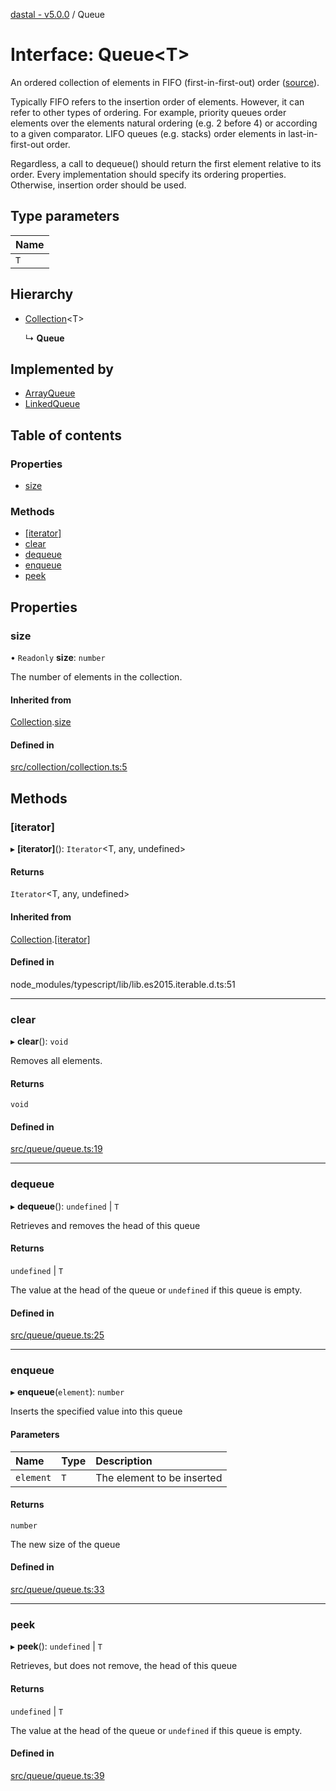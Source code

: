 [dastal - v5.0.0](../README.md) / Queue

# Interface: Queue<T\>

An ordered collection of elements in FIFO (first-in-first-out) order
([source](https://en.wikipedia.org/wiki/Queue_(abstract_data_type))).

Typically FIFO refers to the insertion order of elements. However, it
can refer to other types of ordering. For example, priority queues order elements
over the elements natural ordering (e.g. 2 before 4) or according to a given comparator.
LIFO queues (e.g. stacks) order elements in last-in-first-out order.

Regardless, a call to dequeue() should return the first element relative to its order.
Every implementation should specify its ordering properties. Otherwise, insertion order should be used.

## Type parameters

| Name |
| :------ |
| `T` |

## Hierarchy

- [Collection](collection.md)<T\>

  ↳ **Queue**

## Implemented by

- [ArrayQueue](../classes/arrayqueue.md)
- [LinkedQueue](../classes/linkedqueue.md)

## Table of contents

### Properties

- [size](queue.md#size)

### Methods

- [[iterator]](queue.md#[iterator])
- [clear](queue.md#clear)
- [dequeue](queue.md#dequeue)
- [enqueue](queue.md#enqueue)
- [peek](queue.md#peek)

## Properties

### size

• `Readonly` **size**: `number`

The number of elements in the collection.

#### Inherited from

[Collection](collection.md).[size](collection.md#size)

#### Defined in

[src/collection/collection.ts:5](https://github.com/havelessbemore/dastal/blob/389210e/src/collection/collection.ts#L5)

## Methods

### [iterator]

▸ **[iterator]**(): `Iterator`<T, any, undefined\>

#### Returns

`Iterator`<T, any, undefined\>

#### Inherited from

[Collection](collection.md).[[iterator]](collection.md#[iterator])

#### Defined in

node_modules/typescript/lib/lib.es2015.iterable.d.ts:51

___

### clear

▸ **clear**(): `void`

Removes all elements.

#### Returns

`void`

#### Defined in

[src/queue/queue.ts:19](https://github.com/havelessbemore/dastal/blob/389210e/src/queue/queue.ts#L19)

___

### dequeue

▸ **dequeue**(): `undefined` \| `T`

Retrieves and removes the head of this queue

#### Returns

`undefined` \| `T`

The value at the head of the queue or `undefined` if this queue is empty.

#### Defined in

[src/queue/queue.ts:25](https://github.com/havelessbemore/dastal/blob/389210e/src/queue/queue.ts#L25)

___

### enqueue

▸ **enqueue**(`element`): `number`

Inserts the specified value into this queue

#### Parameters

| Name | Type | Description |
| :------ | :------ | :------ |
| `element` | `T` | The element to be inserted |

#### Returns

`number`

The new size of the queue

#### Defined in

[src/queue/queue.ts:33](https://github.com/havelessbemore/dastal/blob/389210e/src/queue/queue.ts#L33)

___

### peek

▸ **peek**(): `undefined` \| `T`

Retrieves, but does not remove, the head of this queue

#### Returns

`undefined` \| `T`

The value at the head of the queue or `undefined` if this queue is empty.

#### Defined in

[src/queue/queue.ts:39](https://github.com/havelessbemore/dastal/blob/389210e/src/queue/queue.ts#L39)
